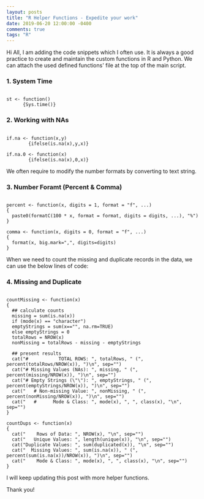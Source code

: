 ```yaml
---
layout: posts
title: "R Helper Functions - Expedite your work"
date: 2019-06-20 12:00:00 -0400
comments: true
tags: "R"
---
```

Hi All, I am adding the code snippets which I often use. It is always a good practice to create and 
maintain the custom functions in R and Python. We can attach the used defined functions' file at the
top of the main script.

### 1. System Time
```{r}

st <- function() 
      {Sys.time()}

```
### 2. Working with NAs
```{r}

if.na <- function(x,y) 
        {ifelse(is.na(x),y,x)}

if.na.0 <- function(x) 
        {ifelse(is.na(x),0,x)}

```

We often require to modify the number formats by converting to text string.

### 3. Number Foramt (Percent & Comma)
```{r}

percent <- function(x, digits = 1, format = "f", ...) 
{
  paste0(formatC(100 * x, format = format, digits = digits, ...), "%")
}

comma <- function(x, digits = 0, format = "f", ...) 
{
  format(x, big.mark=",", digits=digits)
}

```
When we need to count the missing and duplicate records in the data, we can use the below lines of code:
### 4. Missing and Duplicate
```{r}

countMissing <- function(x) 
{
  ## calculate counts
  missing = sum(is.na(x))
  if (mode(x) == "character") 
  emptyStrings = sum(x=="", na.rm=TRUE) 
  else emptyStrings = 0
  totalRows = NROW(x)
  nonMissing = totalRows - missing - emptyStrings
  
  ## present results
  cat("#           TOTAL ROWS: ", totalRows, " (", percent(totalRows/NROW(x)), ")\n", sep="")
  cat("# Missing Values (NAs): ", missing, " (", percent(missing/NROW(x)), ")\n", sep="")
  cat("# Empty Strings (\"\"): ", emptyStrings, " (", percent(emptyStrings/NROW(x)), ")\n", sep="")
  cat("   # Non-missing Value: ", nonMissing, " (", percent(nonMissing/NROW(x)), ")\n", sep="")
  cat("   #      Mode & Class: ", mode(x), ", ", class(x), "\n", sep="")
}

```
```{r}
countDups <- function(x) 
{
  cat("    Rows of Data: ", NROW(x), "\n", sep="")  
  cat("   Unique Values: ", length(unique(x)), "\n", sep="")
  cat("Duplicate Values: ", sum(duplicated(x)), "\n", sep="")
  cat("  Missing Values: ", sum(is.na(x)), " (", percent(sum(is.na(x))/NROW(x)), ")\n", sep="")
  cat("    Mode & Class: ", mode(x), ", ", class(x), "\n", sep="")
}

```
I will keep updating this post with more helper functions.

Thank you!
